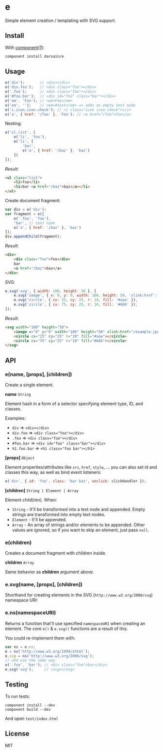 # e

Simple element creation / templating with SVG support.

## Install

With [component(1)](https://github.com/component/component):

```bash
component install darsain/e
```

## Usage

```js
e('div');       // <div></div>
e('div.foo');   // <div class="foo"></div>
e('.foo');      // <div class="foo"></div>
e('#foo.bar');  // <div id="foo" class="bar"></div>
e('em', 'Foo'); // <em>Foo</em>
e('em', '');    // <em>#text</em> => adds an empty text node
e('i.icon.icon-check'); // <i class="icon icon-check"></i>
e('a', { href: '/foo' }, 'Foo'); // <a href="/foo">Foo</a>
```

Nesting:

```js
e('ul.list', [
	e('li', 'foo'),
	e('li', [
		'bar',
		e('a', { href: '/baz' }, 'baz')
	])
]);
```

*Result:*

```html
<ul class="list">
	<li>foo</li>
	<li>bar <a href="/baz">baz</a></li>
</ul>
```

Create document fragment:

```js
var div = e('div');
var fragment = e([
	e('.foo', 'foo'),
	'bar', // text node
	e('a', { href: '/baz' }, 'baz')
]);
div.appendChild(fragment);
```

*Result:*

```html
<div>
	<div class="foo">foo</div>
	bar
	<a href="/baz">baz</a>
</div>
```

SVG:

```js
e.svg('svg', { width: 100, height: 50 }, [
	e.svg('image', { x: 0, y: 0, width: 100, height: 50, 'xlink:href': '/example.jpg' }),
	e.svg('circle', { cx: 25, cy: 25, r: 10, fill: '#aaa' }),
	e.svg('circle', { cx: 75, cy: 25, r: 10, fill: '#666' }),
]);
```

*Result:*

```html
<svg width="100" height="50">
	<image x="0" y="0" width="100" height="50" xlink:href="/example.jpg"></image>
	<circle cx="25" cy="25" r="10" fill="#aaa"></circle>
	<circle cx="75" cy="25" r="10" fill="#666"></circle>
</svg>
```

## API

### e(name, [props], [children])

Create a single element.

**name** `String`

Element hash in a form of a selector specifying element type, ID, and classes.

Examples:

- `div` => `<div></div>`
- `div.foo` => `<div class="foo"></div>`
- `.foo` => `<div class="foo"></div>`
- `#foo.bar` => `<div id="foo" class="bar"></div>`
- `h1.foo.bar` => `<h1 class="foo bar"></h1>`

**[props]** `Object`

Element properties/attributes like `src`, `href`, `style`, ... you can also set id and classes this way, as well as bind event listeners:

```js
e('div', { id: 'foo', class: 'bar baz', onclick: clickHandler });
```

**[children]** `String | Element | Array`

Element child(ren). When:

- `String` - It'll be transformed into a text node and appended. Empty strings are transformed into empty text nodes.
- `Element` - It'll be appended.
- `Array` - An array of strings and/or elements to be appended. Other values are ignored, so if you want to skip an element, just pass `null`.

### e(children)

Creates a document fragment with children inside.

**children** `Array`

Same behavior as **children** argument above.

### e.svg(name, [props], [children])

Shorthand for creating elements in the SVG (`http://www.w3.org/2000/svg`) namespace URI:

### e.ns(namespaceURI)

Returns a function that'll use specified `namespaceURI` when creating an element. The core `e()` & `e.svg()` functions are a result of this.

You could re-implement them with:

```js
var ns = e.ns;
e = ns('http://www.w3.org/1999/xhtml');
e.svg = ns('http://www.w3.org/2000/svg');
// and use the same way
e('.foo', 'bar'); // <div class="foo">bar</div>
e.svg('svg');     // <svg></svg>
```

## Testing

To run tests:

```
component install --dev
component build --dev
```

And open `test/index.html`

## License

MIT